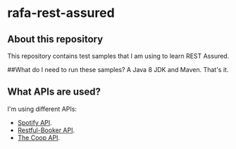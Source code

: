 # rafa-rest-assured

## About this repository
This repository contains test samples that I am using to learn REST Assured.

##What do I need to run these samples?
A Java 8 JDK and Maven. That's it.

## What APIs are used?
I'm using different APIs: 
  - [Spotify API](https://developer.spotify.com/documentation/web-api/).
  - [Restful-Booker API](https://restful-booker.herokuapp.com/apidoc/index.html).
  - [The Coop API](http://coop.apps.symfonycasts.com/api).
  

